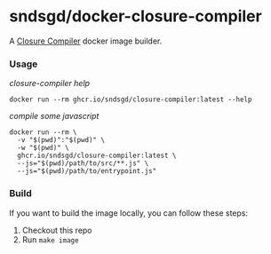 # sndsgd/docker-closure-compiler

A [Closure Compiler](https://github.com/google/closure-compiler) docker image builder.

### Usage

_closure-compiler help_
```
docker run --rm ghcr.io/sndsgd/closure-compiler:latest --help
```

_compile some javascript_
```
docker run --rm \
  -v "$(pwd)":"$(pwd)" \
  -w "$(pwd)" \
  ghcr.io/sndsgd/closure-compiler:latest \
  --js="$(pwd)/path/to/src/**.js" \
  --js="$(pwd)/path/to/entrypoint.js"
```

### Build

If you want to build the image locally, you can follow these steps:

1. Checkout this repo
1. Run `make image`

